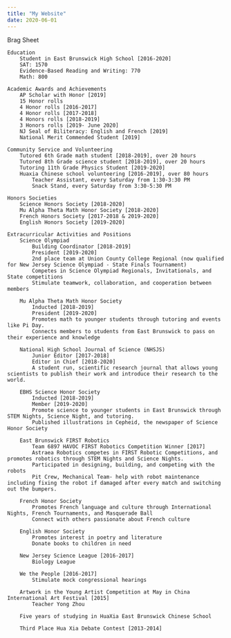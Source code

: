 ```yaml
---
title: "My Website"
date: 2020-06-01
---
```

Brag Sheet

	Education
		Student in East Brunswick High School [2016-2020]
		SAT: 1570 
		Evidence-Based Reading and Writing: 770
		Math: 800

	Academic Awards and Achievements
		AP Scholar with Honor [2019]
		15 Honor rolls 
		4 Honor rolls [2016-2017]
		4 Honor rolls [2017-2018]
		4 Honors rolls [2018-2019]
		3 Honors rolls [2019- June 2020] 
		NJ Seal of Biliteracy: English and French [2019]
		National Merit Commended Student [2019]

	Community Service and Volunteering
		Tutored 6th Grade math student [2018-2019], over 20 hours
		Tutored 8th Grade science student [2018-2019], over 20 hours
		Tutoring 11th Grade Physics Student [2019-2020]
		Huaxia Chinese school volunteering [2016-2019], over 80 hours
			Teacher Assistant, every Saturday from 1:30-3:30 PM 
			Snack Stand, every Saturday from 3:30-5:30 PM 

	Honors Societies
		Science Honors Society [2018-2020]
		Mu Alpha Theta Math Honor Society [2018-2020]
		French Honors Society [2017-2018 & 2019-2020]
		English Honors Society [2019-2020]
 
 	Extracurricular Activities and Positions
		Science Olympiad
			Building Coordinator [2018-2019]
			President [2019-2020]
			2nd place team at Union County College Regional (now qualified for New Jersey Science Olympiad - State Finals Tournament)
			Competes in Science Olympiad Regionals, Invitationals, and State competitions
			Stimulate teamwork, collaboration, and cooperation between members 
		
		Mu Alpha Theta Math Honor Society
			Inducted [2018-2019]
			President [2019-2020]
			Promotes math to younger students through tutoring and events like Pi Day. 
			Connects members to students from East Brunswick to pass on their experience and knowledge 

		National High School Journal of Science (NHSJS)
			Junior Editor [2017-2018]
			Editor in Chief [2018-2020]
			A student run, scientific research journal that allows young scientists to publish their work and introduce their research to the world.

		EBHS Science Honor Society
			Inducted [2018-2019]
			Member [2019-2020]
			Promote science to younger students in East Brunswick through STEM Nights, Science Night, and tutoring.
			Published illustrations in Cepheid, the newspaper of Science Honor Society 

		East Brunswick FIRST Robotics
			Team 6897 HAVOC FIRST Robotics Competition Winner [2017]
			Astraea Robotics competes in FIRST Robotic Competitions, and promotes robotics through STEM Nights and Science Nights. 
			Participated in designing, building, and competing with the robots
			Pit Crew, Mechanical Team- help with robot maintenance including fixing the robot if damaged after every match and switching out the bumpers. 

		French Honor Society
			Promotes French language and culture through International Nights, French Tournaments, and Masquerade Ball
			Connect with others passionate about French culture

		English Honor Society
			Promotes interest in poetry and literature
			Donate books to children in need

		New Jersey Science League [2016-2017]
			Biology League

		We the People [2016-2017]
			Stimulate mock congressional hearings

		Artwork in the Young Artist Competition at May in China International Art Festival [2015]
			Teacher Yong Zhou
	
		Five years of studying in HuaXia East Brunswick Chinese School
	
		Third Place Hua Xia Debate Contest [2013-2014]

